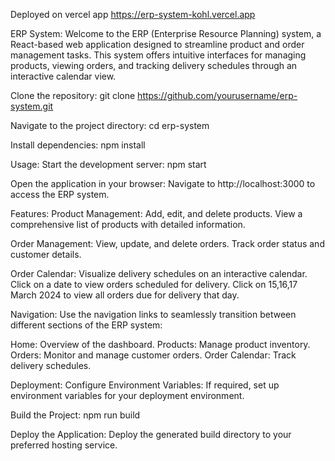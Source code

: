 Deployed on vercel app
https://erp-system-kohl.vercel.app

ERP System:
 Welcome to the ERP (Enterprise Resource Planning) system, a React-based web application designed to streamline product and order management tasks. This system offers intuitive interfaces for managing products, viewing orders, and tracking delivery schedules through an interactive calendar view.

Clone the repository:
 git clone https://github.com/yourusername/erp-system.git

Navigate to the project directory:
 cd erp-system

Install dependencies:
 npm install

Usage:
 Start the development server:
 npm start

Open the application in your browser:
 Navigate to http://localhost:3000 to access the ERP system.

Features:
 Product Management:
 Add, edit, and delete products.
View a comprehensive list of products with detailed information.


Order Management:
 View, update, and delete orders.
Track order status and customer details.


Order Calendar:
 Visualize delivery schedules on an interactive calendar.
Click on a date to view orders scheduled for delivery.
Click on 15,16,17 March 2024 to view all orders due for delivery that day.

Navigation:
 Use the navigation links to seamlessly transition between different sections of the ERP system:

Home: Overview of the dashboard.
Products: Manage product inventory.
Orders: Monitor and manage customer orders.
Order Calendar: Track delivery schedules.

Deployment:
 Configure Environment Variables:
If required, set up environment variables for your deployment environment.

Build the Project:
 npm run build

Deploy the Application:
 Deploy the generated build directory to your preferred hosting service.




